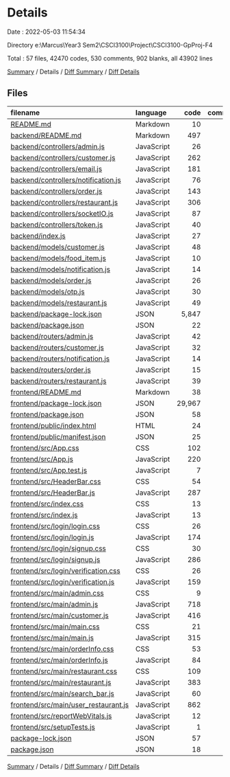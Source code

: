 # Details

Date : 2022-05-03 11:54:34

Directory e:\Marcus\Year3 Sem2\CSCI3100\Project\CSCI3100-GpProj-F4

Total : 57 files,  42470 codes, 530 comments, 902 blanks, all 43902 lines

[Summary](results.md) / Details / [Diff Summary](diff.md) / [Diff Details](diff-details.md)

## Files
| filename | language | code | comment | blank | total |
| :--- | :--- | ---: | ---: | ---: | ---: |
| [README.md](/README.md) | Markdown | 10 | 0 | 6 | 16 |
| [backend/README.md](/backend/README.md) | Markdown | 497 | 0 | 295 | 792 |
| [backend/controllers/admin.js](/backend/controllers/admin.js) | JavaScript | 26 | 8 | 7 | 41 |
| [backend/controllers/customer.js](/backend/controllers/customer.js) | JavaScript | 262 | 57 | 57 | 376 |
| [backend/controllers/email.js](/backend/controllers/email.js) | JavaScript | 181 | 26 | 29 | 236 |
| [backend/controllers/notification.js](/backend/controllers/notification.js) | JavaScript | 76 | 2 | 4 | 82 |
| [backend/controllers/order.js](/backend/controllers/order.js) | JavaScript | 143 | 14 | 19 | 176 |
| [backend/controllers/restaurant.js](/backend/controllers/restaurant.js) | JavaScript | 306 | 47 | 62 | 415 |
| [backend/controllers/socketIO.js](/backend/controllers/socketIO.js) | JavaScript | 87 | 1 | 13 | 101 |
| [backend/controllers/token.js](/backend/controllers/token.js) | JavaScript | 40 | 13 | 7 | 60 |
| [backend/index.js](/backend/index.js) | JavaScript | 27 | 2 | 9 | 38 |
| [backend/models/customer.js](/backend/models/customer.js) | JavaScript | 48 | 5 | 7 | 60 |
| [backend/models/food_item.js](/backend/models/food_item.js) | JavaScript | 10 | 2 | 3 | 15 |
| [backend/models/notification.js](/backend/models/notification.js) | JavaScript | 14 | 2 | 3 | 19 |
| [backend/models/order.js](/backend/models/order.js) | JavaScript | 26 | 3 | 5 | 34 |
| [backend/models/otp.js](/backend/models/otp.js) | JavaScript | 30 | 4 | 6 | 40 |
| [backend/models/restaurant.js](/backend/models/restaurant.js) | JavaScript | 49 | 5 | 7 | 61 |
| [backend/package-lock.json](/backend/package-lock.json) | JSON | 5,847 | 0 | 1 | 5,848 |
| [backend/package.json](/backend/package.json) | JSON | 22 | 0 | 1 | 23 |
| [backend/routers/admin.js](/backend/routers/admin.js) | JavaScript | 42 | 15 | 7 | 64 |
| [backend/routers/customer.js](/backend/routers/customer.js) | JavaScript | 32 | 11 | 4 | 47 |
| [backend/routers/notification.js](/backend/routers/notification.js) | JavaScript | 14 | 7 | 2 | 23 |
| [backend/routers/order.js](/backend/routers/order.js) | JavaScript | 15 | 0 | 4 | 19 |
| [backend/routers/restaurant.js](/backend/routers/restaurant.js) | JavaScript | 39 | 11 | 4 | 54 |
| [frontend/README.md](/frontend/README.md) | Markdown | 38 | 0 | 33 | 71 |
| [frontend/package-lock.json](/frontend/package-lock.json) | JSON | 29,967 | 0 | 1 | 29,968 |
| [frontend/package.json](/frontend/package.json) | JSON | 58 | 0 | 1 | 59 |
| [frontend/public/index.html](/frontend/public/index.html) | HTML | 24 | 23 | 1 | 48 |
| [frontend/public/manifest.json](/frontend/public/manifest.json) | JSON | 25 | 0 | 1 | 26 |
| [frontend/src/App.css](/frontend/src/App.css) | CSS | 102 | 0 | 17 | 119 |
| [frontend/src/App.js](/frontend/src/App.js) | JavaScript | 220 | 11 | 8 | 239 |
| [frontend/src/App.test.js](/frontend/src/App.test.js) | JavaScript | 7 | 0 | 2 | 9 |
| [frontend/src/HeaderBar.css](/frontend/src/HeaderBar.css) | CSS | 54 | 0 | 10 | 64 |
| [frontend/src/HeaderBar.js](/frontend/src/HeaderBar.js) | JavaScript | 287 | 79 | 23 | 389 |
| [frontend/src/index.css](/frontend/src/index.css) | CSS | 13 | 0 | 2 | 15 |
| [frontend/src/index.js](/frontend/src/index.js) | JavaScript | 13 | 3 | 3 | 19 |
| [frontend/src/login/login.css](/frontend/src/login/login.css) | CSS | 26 | 0 | 6 | 32 |
| [frontend/src/login/login.js](/frontend/src/login/login.js) | JavaScript | 174 | 14 | 13 | 201 |
| [frontend/src/login/signup.css](/frontend/src/login/signup.css) | CSS | 30 | 0 | 7 | 37 |
| [frontend/src/login/signup.js](/frontend/src/login/signup.js) | JavaScript | 286 | 14 | 20 | 320 |
| [frontend/src/login/verification.css](/frontend/src/login/verification.css) | CSS | 26 | 0 | 6 | 32 |
| [frontend/src/login/verification.js](/frontend/src/login/verification.js) | JavaScript | 159 | 8 | 16 | 183 |
| [frontend/src/main/admin.css](/frontend/src/main/admin.css) | CSS | 9 | 3 | 2 | 14 |
| [frontend/src/main/admin.js](/frontend/src/main/admin.js) | JavaScript | 718 | 22 | 33 | 773 |
| [frontend/src/main/customer.js](/frontend/src/main/customer.js) | JavaScript | 416 | 17 | 17 | 450 |
| [frontend/src/main/main.css](/frontend/src/main/main.css) | CSS | 21 | 0 | 5 | 26 |
| [frontend/src/main/main.js](/frontend/src/main/main.js) | JavaScript | 315 | 20 | 19 | 354 |
| [frontend/src/main/orderInfo.css](/frontend/src/main/orderInfo.css) | CSS | 53 | 0 | 11 | 64 |
| [frontend/src/main/orderInfo.js](/frontend/src/main/orderInfo.js) | JavaScript | 84 | 6 | 6 | 96 |
| [frontend/src/main/restaurant.css](/frontend/src/main/restaurant.css) | CSS | 109 | 0 | 2 | 111 |
| [frontend/src/main/restaurant.js](/frontend/src/main/restaurant.js) | JavaScript | 383 | 11 | 25 | 419 |
| [frontend/src/main/search_bar.js](/frontend/src/main/search_bar.js) | JavaScript | 60 | 12 | 4 | 76 |
| [frontend/src/main/user_restaurant.js](/frontend/src/main/user_restaurant.js) | JavaScript | 862 | 48 | 41 | 951 |
| [frontend/src/reportWebVitals.js](/frontend/src/reportWebVitals.js) | JavaScript | 12 | 0 | 2 | 14 |
| [frontend/src/setupTests.js](/frontend/src/setupTests.js) | JavaScript | 1 | 4 | 1 | 6 |
| [package-lock.json](/package-lock.json) | JSON | 57 | 0 | 1 | 58 |
| [package.json](/package.json) | JSON | 18 | 0 | 1 | 19 |

[Summary](results.md) / Details / [Diff Summary](diff.md) / [Diff Details](diff-details.md)